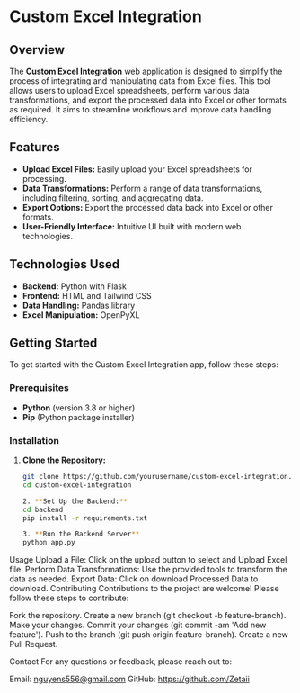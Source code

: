 # Custom Excel Integration

## Overview

The **Custom Excel Integration** web application is designed to simplify the process of integrating and manipulating data from Excel files. This tool allows users to upload Excel spreadsheets, perform various data transformations, and export the processed data into Excel or other formats as required. It aims to streamline workflows and improve data handling efficiency.

## Features

- **Upload Excel Files:** Easily upload your Excel spreadsheets for processing.
- **Data Transformations:** Perform a range of data transformations, including filtering, sorting, and aggregating data.
- **Export Options:** Export the processed data back into Excel or other formats.
- **User-Friendly Interface:** Intuitive UI built with modern web technologies.

## Technologies Used

- **Backend:** Python with Flask
- **Frontend:** HTML and Tailwind CSS
- **Data Handling:** Pandas library
- **Excel Manipulation:** OpenPyXL

## Getting Started

To get started with the Custom Excel Integration app, follow these steps:

### Prerequisites

- **Python** (version 3.8 or higher)
- **Pip** (Python package installer)

### Installation

1. **Clone the Repository:**

   ```bash
   git clone https://github.com/yourusername/custom-excel-integration.git
   cd custom-excel-integration

   2. **Set Up the Backend:**
   cd backend
   pip install -r requirements.txt

   3. **Run the Backend Server**
   python app.py

   
Usage
Upload a File: Click on the upload button to select and Upload Excel file.
Perform Data Transformations: Use the provided tools to transform the data as needed.
Export Data: Click on download Processed Data to download.
Contributing
Contributions to the project are welcome! Please follow these steps to contribute:

Fork the repository.
Create a new branch (git checkout -b feature-branch).
Make your changes.
Commit your changes (git commit -am 'Add new feature').
Push to the branch (git push origin feature-branch).
Create a new Pull Request.


Contact
For any questions or feedback, please reach out to:

Email: nguyens556@gmail.com
GitHub: https://github.com/Zetaii
